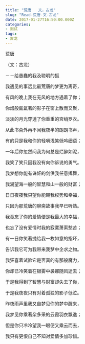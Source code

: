 ```yaml
---
title: "荒唐   文，古龙"
slug: "Read-荒唐-文-古龙"
date: 2017-01-27T16:50:00.000Z
categories:
- 测试
tags:
- 古龙
---
```


荒唐 

（文：古龙）

 －－给愚蠢的我及聪明的狐


我遇见的事远比最荒唐的梦更为离奇， 

有风的晚上我在无风的地方遇着了你；

你烟般氤氲著的影子在窗上散而又聚， 

淡淡的月光穿透了你重重的宫绡罗衣。

从此书斋外再不闻我夜半的朗朗书声， 

有的只是我和你的轻嗔浅笑低吟细语；

一年后你忽然问我为何总是烂醉如泥， 

我笑了笑只因我没有向你诉说的勇气。

我梦想你能有诛奸的剑供我任意挥舞， 

我渴望海一般的智慧和山一般的财富；

日日夜夜我只望你能赐我权势和幸福， 
 
只因为那荒唐的聊斋故事我早已听熟。


我竟忘了你的爱情便是我最大的幸福， 

也忘了没有爱情时我的寂寞萧索愁苦；

有一日你笑著抛给我一枚如意的指环， 

告诉我它可为我带来我梦中企求之物。

我狂喜着试验它是否真的有那般魔力， 

你却已冷笑着在银雾中袅娜随风逝去；

于是我得到了智慧与财富却失去了你， 

于是我夜夜只有对着孤独的影子低泣。

昨夜雨声里我又自梦见你的梦中醒来， 

我梦见你乘著朵多采的云霞羽衣飘逸；

但是你只冷冷望我一眼便又乘云而去， 

我只有更恨自己不知对爱情多加珍惜。
